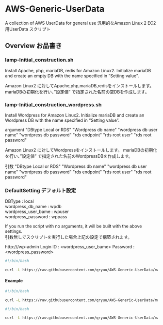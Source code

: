 # AWS-Generic-UserData

A collection of AWS UserData for general use
汎用的なAmazon Linux 2 EC2用UserData スクリプト  

## Overview お品書き

### lamp-Initial_construction.sh

Install Apache, php, mariaDB, redis for Amazon Linux2.
Initialize mariaDB and create an empty DB with the name specified in “Setting value”.

Amazon Linux2 に対してApache,php,mariaDB,redisをインストールします。
mariaDBの初期化を行い、”設定値” で指定された名前の空DBを作成します。

### lamp-Initial_construction_wordpress.sh

Install Wordpress for Amazon Linux2.
Initialize mariaDB and create an Wordpress DB with the name specified in “Setting value”.
  
argument "DBtype Local or RDS" "Wordpress db name" "wordpress db user name" "wordpress db password" "rds endpoint" "rds root user" "rds root password"  

Amazon Linux2 に対してWordpressをインストールします。
mariaDBの初期化を行い、”設定値” で指定された名前のWordpressDBを作成します。  
  
引数 "DBtype Local or RDS" "Wordpress db name" "wordpress db user name" "wordpress db password" "rds endpoint" "rds root user" "rds root password"  

### DefaultSetting デフォルト設定

DBType : local  
wordpress_db_name : wpdb  
wordpress_user_bame : wpuser  
wordpress_password : wppass  

If you run the script with no arguments, it will be built with the above settings.  
引数無しでスクリプトを実行した場合上記の設定で構築されます。  

http://<ipaddress>/wp-admin
  Login ID : <wordpress_user_bame>
  Password : <wordpress_password>

```sh UserData
#!/bin/bash  
  
curl -L https://raw.githubusercontent.com/qryuu/AWS-Generic-UserData/master/lamp-Initial_construction_wordpress.sh | bash
```

#### Example

```sh UserData local
#!/bin/bash  
  
curl -L https://raw.githubusercontent.com/qryuu/AWS-Generic-UserData/master/lamp-Initial_construction_wordpress.sh | bash -s local wordpressdb wpdbuser passw0rd
```

```sh UserData RDS
#!/bin/bash  
  
curl -L https://raw.githubusercontent.com/qryuu/AWS-Generic-UserData/master/lamp-Initial_construction_wordpress.sh | bash -s RDS wordpressdb wpdbuser passw0rd wrodpress.example.ap-northeast-1.rds.amazon.com:3306 root rdspassword
```
